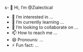s- 👋 Hi, I’m @Zialectical
- 👀 I’m interested in ...
- 🌱 I’m currently learning ...
- 💞️ I’m looking to collaborate on ...
- 📫 How to reach me ...
- 😄 Pronouns: ...
- ⚡ Fun fact: ...

<!---
Zialectical/Zialectical is a ✨ special ✨ repository because its `README.md` (this file) appears on your GitHub profile.
You can click the Preview link to take a look at your changes.
--->
